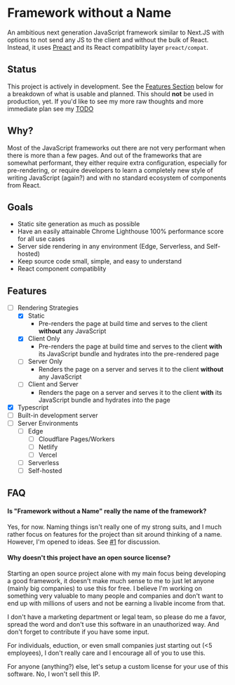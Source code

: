 # Framework without a Name

An ambitious next generation JavaScript framework similar to Next.JS with options to not send any JS to the client and without the bulk of React. Instead, it uses [Preact](https://preactjs.com/) and its React compatiblity layer `preact/compat`.

## Status

This project is actively in development. See the [Features Section](#features) below for a breakdown of what is usable and planned. This should **not** be used in production, yet. If you'd like to see my more raw thoughts and more immediate plan see my [TODO](TODO.md)

## Why?

Most of the JavaScript frameworks out there are not very performant when there is more than a few pages. And out of the frameworks that are somewhat performant, they either require extra configuration, especially for pre-rendering, or require developers to learn a completely new style of writing JavaScript (again?) and with no standard ecosystem of components from React.

## Goals

- Static site generation as much as possible
- Have an easily attainable Chrome Lighthouse 100% performance score for all use cases
- Server side rendering in any environment (Edge, Serverless, and Self-hosted)
- Keep source code small, simple, and easy to understand
- React component compatiblity

## Features

- [ ] Rendering Strategies
  - [x] Static
    - Pre-renders the page at build time and serves to the client **without** any JavaScript
  - [x] Client Only
    - Pre-renders the page at build time and serves to the client **with** its JavaScript bundle and hydrates into the pre-rendered page
  - [ ] Server Only
    - Renders the page on a server and serves it to the client **without** any JavaScript
  - [ ] Client and Server
    - Renders the page on a server and serves it to the client **with** its JavaScript bundle and hydrates into the page
- [x] Typescript
- [ ] Built-in development server
- [ ] Server Environments
  - [ ] Edge
    - [ ] Cloudflare Pages/Workers
    - [ ] Netlify
    - [ ] Vercel
  - [ ] Serverless
  - [ ] Self-hosted

## FAQ

#### Is "Framework without a Name" really the name of the framework?

Yes, for now. Naming things isn't really one of my strong suits, and I much rather focus on features for the project than sit around thinking of a name. However, I'm opened to ideas. See [#1][i1] for discussion.

[i1]: https://github.com/Geo25rey/framework-without-a-name/issues/1

#### Why doesn't this project have an open source license?

Starting an open source project alone with my main focus being developing a good framework, it doesn't make much sense to me to just let anyone (mainly big companies) to use this for free. I believe I'm working on something very valuable to many people and companies and don't want to end up with millions of users and not be earning a livable income from that.

I don't have a marketing department or legal team, so please do me a favor, spread the word and don't use this software in an unauthorized way. And don't forget to contribute if you have some input.

For individuals, eduction, or even small companies just starting out (<5 employees), I don't really care and I encourage all of you to use this.

For anyone (anything?) else, let's setup a custom license for your use of this software. No, I won't sell this IP.
